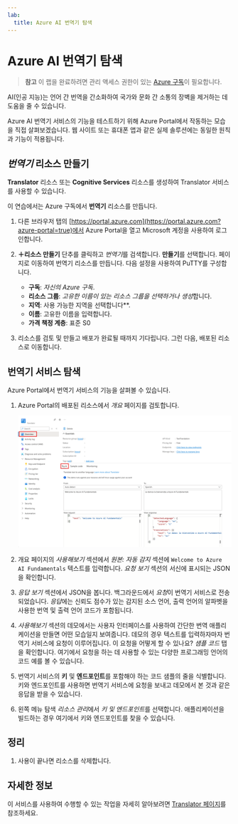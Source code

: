 ```yaml
---
lab:
  title: Azure AI 번역기 탐색
---
```


# Azure AI 번역기 탐색

> **참고** 이 랩을 완료하려면 관리 액세스 권한이 있는 [Azure 구독](https://azure.microsoft.com/free?azure-portal=true)이 필요합니다.

AI(인공 지능)는 언어 간 번역을 간소화하여 국가와 문화 간 소통의 장벽을 제거하는 데 도움을 줄 수 있습니다.

Azure AI 번역기 서비스의 기능을 테스트하기 위해 Azure Portal에서 작동하는 모습을 직접 살펴보겠습니다. 웹 사이트 또는 휴대폰 앱과 같은 실제 솔루션에는 동일한 원칙과 기능이 적용됩니다.

## *번역기* 리소스 만들기

**Translator** 리소스 또는 **Cognitive Services** 리소스를 생성하여 Translator 서비스를 사용할 수 있습니다.

이 연습에서는 Azure 구독에서 **번역기** 리소스를 만듭니다.

1. 다른 브라우저 탭의 [https://portal.azure.com](https://portal.azure.com?azure-portal=true)에서 Azure Portal을 열고 Microsoft 계정을 사용하여 로그인합니다.

1. **&#65291;리소스 만들기** 단추를 클릭하고 *번역기*를 검색합니다. **만들기**를 선택합니다. 페이지로 이동하여 번역기 리소스를 만듭니다. 다음 설정을 사용하여 PuTTY를 구성합니다.
    - **구독**: *자신의 Azure 구독*.
    - **리소스 그룹**: *고유한 이름이 있는 리소스 그룹을 선택하거나 생성*합니다.
    - **지역**: 사용 가능한 지역을 선택합니다**.
    - **이름**: 고유한 이름을 입력합니다.
    - **가격 책정 계층**: 표준 S0

1. 리소스를 검토 및 만들고 배포가 완료될 때까지 기다립니다. 그런 다음, 배포된 리소스로 이동합니다.

## 번역기 서비스 탐색 

Azure Portal에서 번역기 서비스의 기능을 살펴볼 수 있습니다. 

1. Azure Portal의 배포된 리소스에서 *개요* 페이지를 검토합니다.

    ![번역기 리소스에 대한 개요 페이지의 스크린샷.](media/use-translator/translator-azure-portal.png)

1. 개요 페이지의 *사용해보기* 섹션에서 *원본: 자동 감지* 섹션에 `Welcome to Azure AI Fundamentals` 텍스트를 입력합니다. *요청 보기* 섹션의 서신에 표시되는 JSON을 확인합니다. 

1. *응답 보기* 섹션에서 JSON을 봅니다. 백그라운드에서 *요청*이 번역기 서비스로 전송되었습니다. *응답*에는 신뢰도 점수가 있는 감지된 소스 언어, 출력 언어의 알파벳을 사용한 번역 및 출력 언어 코드가 포함됩니다. 

1. *사용해보기* 섹션의 데모에서는 사용자 인터페이스를 사용하여 간단한 번역 애플리케이션을 만들면 어떤 모습일지 보여줍니다. 데모의 경우 텍스트를 입력하자마자 번역기 서비스에 요청이 이루어집니다. 이 요청을 어떻게 할 수 있나요? *샘플 코드* 탭을 확인합니다. 여기에서 요청을 하는 데 사용할 수 있는 다양한 프로그래밍 언어의 코드 예를 볼 수 있습니다. 

1. 번역기 서비스의 **키** 및 **엔드포인트**를 포함해야 하는 코드 샘플의 줄을 식별합니다. 키와 엔드포인트를 사용하면 번역기 서비스에 요청을 보내고 데모에서 본 것과 같은 응답을 받을 수 있습니다. 

1. 왼쪽 메뉴 탐색 *리소스 관리*에서 *키 및 엔드포인트*를 선택합니다. 애플리케이션을 빌드하는 경우 여기에서 키와 엔드포인트를 찾을 수 있습니다. 

## 정리

1. 사용이 끝나면 리소스를 삭제합니다. 

## 자세한 정보

이 서비스를 사용하여 수행할 수 있는 작업을 자세히 알아보려면 [Translator 페이지](https://learn.microsoft.com/en-us/azure/ai-services/translator/translator-overview)를 참조하세요.
